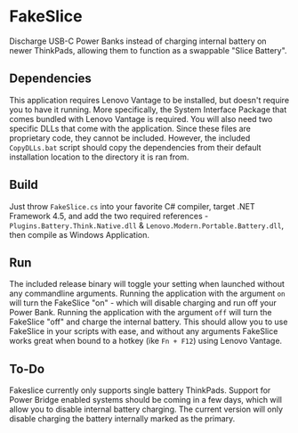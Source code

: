 # FakeSlice
Discharge USB-C Power Banks instead of charging internal battery on newer ThinkPads, allowing them to function as a swappable "Slice Battery".

## Dependencies

This application requires Lenovo Vantage to be installed, but doesn't require you to have it running. More specifically, the System Interface Package that comes bundled with Lenovo Vantage is required. You will also need two specific DLLs that come with the application. Since these files are proprietary code, they cannot be included. However, the included `CopyDLLs.bat` script should copy the dependencies from their default installation location to the directory it is ran from.

## Build

Just throw `FakeSlice.cs` into your favorite C# compiler, target .NET Framework 4.5, and add the two required references - `Plugins.Battery.Think.Native.dll` & `Lenovo.Modern.Portable.Battery.dll`, then compile as Windows Application. 

## Run

The included release binary will toggle your setting when launched without any commandline arguments. Running the application with the argument `on` will turn the FakeSlice "on" - which will disable charging and run off your Power Bank. Running the application with the argument `off` will turn the FakeSlice "off" and charge the internal battery. This should allow you to use FakeSlice in your scripts with ease, and without any arguments FakeSlice works great when bound to a hotkey (ike `Fn + F12`) using Lenovo Vantage.

## To-Do

Fakeslice currently only supports single battery ThinkPads. Support for Power Bridge enabled systems should be coming in a few days, which will allow you to disable internal battery charging. The current version will only disable charging the battery internally marked as the primary.
